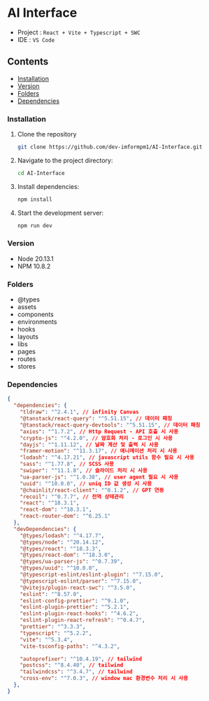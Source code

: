 # AI Interface
- Project : `React + Vite + Typescript + SWC`
- IDE : `VS Code`

## Contents
- [Installation](#Installation)
- [Version](#Version)
- [Folders](#Folders)
- [Dependencies](#Dependencies)

### Installation
1. Clone the repository
    ```sh
    git clone https://github.com/dev-imformpm1/AI-Interface.git
    ```
2. Navigate to the project directory:
    ```sh
    cd AI-Interface
    ```
3. Install dependencies:
    ```sh
    npm install
    ```
4. Start the development server:
    ```sh
    npm run dev
    ```

### Version
- Node 20.13.1
- NPM 10.8.2

### Folders
- @types 
- assets
- components
- environments
- hooks
- layouts
- libs
- pages
- routes
- stores

### Dependencies
```json
{
  "dependencies": { 
    "tldraw": "^2.4.1", // infinity Canvas
    "@tanstack/react-query": "^5.51.15", // 데이터 패칭
    "@tanstack/react-query-devtools": "^5.51.15", // 데이터 패칭
    "axios": "^1.7.2", // Http Request - API 호출 시 사용
    "crypto-js": "^4.2.0", // 암호화 처리 - 로그인 시 사용
    "dayjs": "^1.11.12", // 날짜 계산 및 출력 시 사용
    "framer-motion": "^11.3.17", // 애니메이션 처리 시 사용
    "lodash": "^4.17.21", // javascript utils 함수 필요 시 사용
    "sass": "^1.77.8", // SCSS 사용
    "swiper": "^11.1.8", // 슬라이드 처리 시 사용
    "ua-parser-js": "^1.0.38", // user agent 필요 시 사용
    "uuid": "^10.0.0", // uniq ID 값 생성 시 사용
    "@chainlit/react-client": "^0.1.2", // GPT 연동
    "recoil": "^0.7.7", // 전역 상태관리
    "react": "^18.3.1",
    "react-dom": "^18.3.1",
    "react-router-dom": "^6.25.1"
  },
  "devDependencies": {
    "@types/lodash": "^4.17.7",
    "@types/node": "^20.14.12",
    "@types/react": "^18.3.3",
    "@types/react-dom": "^18.3.0",
    "@types/ua-parser-js": "^0.7.39",
    "@types/uuid": "^10.0.0",
    "@typescript-eslint/eslint-plugin": "^7.15.0",
    "@typescript-eslint/parser": "^7.15.0",
    "@vitejs/plugin-react-swc": "^3.5.0",
    "eslint": "^8.57.0",
    "eslint-config-prettier": "^9.1.0",
    "eslint-plugin-prettier": "^5.2.1",
    "eslint-plugin-react-hooks": "^4.6.2",
    "eslint-plugin-react-refresh": "^0.4.7",
    "prettier": "^3.3.3",
    "typescript": "^5.2.2",
    "vite": "^5.3.4",
    "vite-tsconfig-paths": "^4.3.2",

    "autoprefixer": "^10.4.19", // tailwind
    "postcss": "^8.4.40", // tailwind
    "tailwindcss": "^3.4.7", // tailwind
    "cross-env": "^7.0.3", // window mac 환경변수 처리 시 사용
  },
}
```